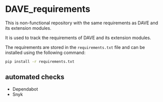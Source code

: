# DAVE_requirements

This is non-functional repository with the same requirements as DAVE and its extension modules.

It is used to track the requirements of DAVE and its extension modules.

The requirements are stored in the `requirements.txt` file and can be installed using the following command:

```cmd
pip install -r requirements.txt
```

## automated checks

- Dependabot
- Snyk
